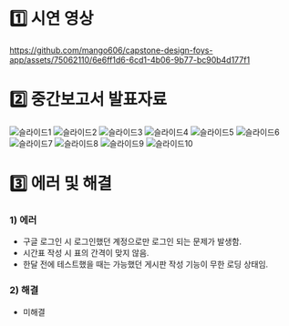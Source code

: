 # 1️⃣ 시연 영상
https://github.com/mango606/capstone-design-foys-app/assets/75062110/6e6ff1d6-6cd1-4b06-9b77-bc90b4d177f1
# 2️⃣ 중간보고서 발표자료
![슬라이드1](https://github.com/mango606/capstone-design-foys-app/assets/75062110/bde782b5-8a85-422d-8f92-e94fa90dcd6f)
![슬라이드2](https://github.com/mango606/capstone-design-foys-app/assets/75062110/edbb570d-dd34-44ad-ba85-80cea5a64fae)
![슬라이드3](https://github.com/mango606/capstone-design-foys-app/assets/75062110/f443d4f2-e593-41aa-a0e6-64bebb034f72)
![슬라이드4](https://github.com/mango606/capstone-design-foys-app/assets/75062110/d657efae-6ea7-42d3-8603-7f525c1c1a5d)
![슬라이드5](https://github.com/mango606/capstone-design-foys-app/assets/75062110/e716c82d-fff2-4716-aaff-9c5a2a77110d)
![슬라이드6](https://github.com/mango606/capstone-design-foys-app/assets/75062110/f6c52c89-5858-44d5-b13f-d3dd095959c8)
![슬라이드7](https://github.com/mango606/capstone-design-foys-app/assets/75062110/fb21b8ba-dc94-479d-9f5a-97ee81944315)
![슬라이드8](https://github.com/mango606/capstone-design-foys-app/assets/75062110/1dee862f-9e2e-431b-b0e7-735c4fbf5b7c)
![슬라이드9](https://github.com/mango606/capstone-design-foys-app/assets/75062110/b2c1e5a8-eb75-4ebf-8168-8497680f203b)
![슬라이드10](https://github.com/mango606/capstone-design-foys-app/assets/75062110/ecf87798-5fe0-4002-ac6e-59a6c6b52930)
# 3️⃣ 에러 및 해결
### 1) 에러
- 구글 로그인 시 로그인했던 계정으로만 로그인 되는 문제가 발생함.
- 시간표 작성 시 표의 간격이 맞지 않음.
- 한달 전에 테스트했을 때는 가능했던 게시판 작성 기능이 무한 로딩 상태임.
### 2) 해결
- 미해결
